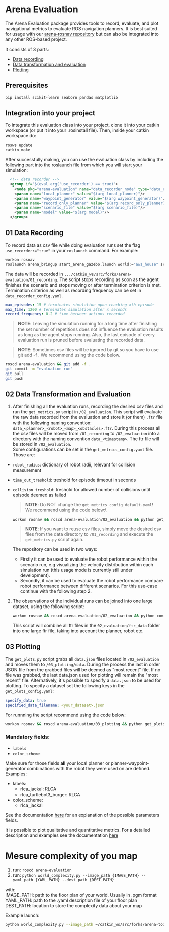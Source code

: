 # Arena Evaluation
The Arena Evaluation package provides tools to record, evaluate, and plot navigational metrics to evaluate ROS navigation planners. It is best suited for usage with our [arena-rosnav repository](https://github.com/ignc-research/arena-rosnav) but can also be integrated into any other ROS-based project. 

It consists of 3 parts:
- [Data recording](#01-data-recording)
- [Data transformation and evaluation](#02-data-transformation-and-evaluation)
- [Plotting](#03-plotting)
## Prerequisites

```bash
pip install scikit-learn seaborn pandas matplotlib
```

## Integration into your project
To integrate this evaluation class into your project, clone it into your catkin workspace (or put it into your .rosinstall file). 
Then, inside your catkin workspace do:

```bash
rosws update
catkin_make
```

After successfully making, you can use the evaluation class by including the following part into the roslaunch file from which you will start your simulation:

```xml
  <!-- data recorder -->
  <group if="$(eval arg('use_recorder') == true)">
    <node pkg="arena-evaluation" name="data_recorder_node" type="data_recorder_node.py" />
    <param name="local_planner" value="$(arg local_planner)"/>
    <param name="waypoint_generator" value="$(arg waypoint_generator)"/>
    <param name="record_only_planner" value="$(arg record_only_planner)"/>
    <param name="scenario_file" value="$(arg scenario_file)"/>
    <param name="model" value="$(arg model)"/>
  </group>

```


## 01 Data Recording
To record data as csv file while doing evaluation runs set the flag `use_recorder:="true"` in your `roslaunch` command. For example:

```bash
workon rosnav
roslaunch arena_bringup start_arena_gazebo.launch world:="aws_house" scenario_file:="aws_house_obs05.json" local_planner:="teb" model:="turtlebot3_burger" use_recorder:="true"
```

The data will be recorded in `.../catkin_ws/src/forks/arena-evaluation/01_recording`.
The script stops recording as soon as the agent finishes the scenario and stops moving or after termination criterion is met. Termination criterion as well as recording frequency can be set in `data_recorder_config.yaml`.

```yaml
max_episodes: 15 # terminates simulation upon reaching xth episode
max_time: 1200 # terminates simulation after x seconds
record_frequency: 0.2 # time between actions recorded
```

> **NOTE**: Leaving the simulation running for a long time after finishing the set number of repetitions does not influence the evaluation results as long as the agent stops running. Also, the last episode of every evaluation run is pruned before evaluating the recorded data.

> **NOTE**: Sometimes csv files will be ignored by git so you have to use git add -f <file>. We recommend using the code below.
```bash
roscd arena-evaluation && git add -f .
git commit -m "evaluation run"
git pull
git push
```

## 02 Data Transformation and Evaluation
1. After finishing all the evaluation runs, recording the desired csv files and run the `get_metrics.py` script in `/02_evaluation`. 
This script will evaluate the raw data recorded from the evaluation and store it (or them) `.ftr` file with the following naming convention: `data_<planner>_<robot>_<map>_<obstacles>.ftr`. During this process all the csv files will be moved from `/01_recording` to `/02_evaluation` into a directory with the naming convention `data_<timestamp>`. The ftr file will be stored in `/02_evaluation`.\
  Some configurations can be set in the `get_metrics_config.yaml` file. Those are:
  - `robot_radius`: dictionary of robot radii, relevant for collision measurement
  - `time_out_treshold`: treshold for episode timeout in seconds
  - `collision_treshold`: treshold for allowed number of collisions until episode deemed as failed
    > **NOTE**: Do NOT change the `get_metrics_config_default.yaml`!\
    We recommend using the code below:\
    ```bash
    workon rosnav && roscd arena-evaluation/02_evaluation && python get_metrics.py
    ```
    > **NOTE**: If you want to reuse csv files, simply move the desired csv files from the data directory to `/01_recording` and execute the `get_metrics.py` script again.
  
    The repository can be used in two ways: 
    - Firstly it can be used to evaluate the robot performance within the scenario run, e.g visualizing the velocity distribution within each simulation run (this usage mode is currently still under development). 
    - Secondly, it can be used to evaluate the robot performance  compare robot performance between different scenarios. For this use-case continue with the following step 2.
2. The observations of the individual runs can be joined into one large dataset, using the following script:
    ```bash
    workon rosnav && roscd arena-evaluation/02_evaluation && python combine_into_one_dataset.py
    ```
    This script will combine all ftr files in the `02_evaluation/ftr_data` folder into one large ftr file, taking into account the planner, robot etc. 
## 03 Plotting
The `get_plots.py` script grabs all `data.json` files located in `/02_evaluation` and moves them to `/03_plotting/data`. During the process the last in order JSON file from the grabbed files will be deemed as "most recent" file. If no file was grabbed, the last data.json used for plotting will remain the "most recent" file. Alternatively, it's possible to specify a `data.json` to be used for plotting. To specify a dataset set the following keys in the `get_plots_config.yaml`:

```yaml
specify_data: true
specified_data_filename: <your_dataset>.json
```

For runnning the script recommend using the code below:
```bash
workon rosnav && roscd arena-evaluation/03_plotting && python get_plots.py
```

### Mandatory fields:
- `labels`
- `color_scheme`

Make sure for those fields **all** your local planner or planner-waypoint-generator combinations with the robot they were used on are defined. Examples:
- labels:
    - rlca_jackal: RLCA
    - rlca_turtlebot3_burger: RLCA
- color_scheme:
    - rlca_jackal

See the documentation [here](docs/fields.md) for an explanation of the possible parameters fields.

It is possible to plot qualitative and quantitative metrics. For a detailed description and examples see the documentation [here](docs/plotting_metrics.md)
# Mesure complexity of you map
1. run: `roscd arena-evaluation`
2. run: `python world_complexity.py --image_path {IMAGE_PATH} --yaml_path {YAML_PATH} --dest_path {DEST_PATH}`

with:\
 IMAGE_PATH: path to the floor plan of your world. Usually in .pgm format\
 YAML_PATH: path to the .yaml description file of your floor plan\
 DEST_PATH: location to store the complexity data about your map

Example launch:
```bash
python world_complexity.py --image_path ~/catkin_ws/src/forks/arena-tools/aws_house/map.pgm --yaml_path ~/catkin_ws/src/forks/arena-tools/aws_house/map.yaml --dest_path ~/catkin_ws/src/forks/arena-tools/aws_house
```
